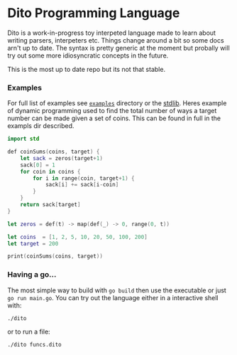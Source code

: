 # Dito Programming Language

Dito is a work-in-progress toy interpeted language made to learn about writing parsers, interpeters etc. Things change around a bit so some docs arn't up to date. The syntax is pretty generic at the moment but probally will try out some more idiosyncratic concepts in the future.

This is the most up to date repo but its not that stable.

### Examples

For full list of examples see [`examples`](examples/) directory or the [stdlib](lib/std.dito).
Heres example of dynamic programming used to find the total number of ways a target number can
be made given a set of coins. This can be found in full in the exampls dir described.

```swift
import std

def coinSums(coins, target) {
    let sack = zeros(target+1)
    sack[0] = 1
    for coin in coins {
        for i in range(coin, target+1) {
            sack[i] += sack[i-coin]
        }
    }
    return sack[target]
}

let zeros = def(t) -> map(def(_) -> 0, range(0, t))

let coins  = [1, 2, 5, 10, 20, 50, 100, 200]
let target = 200

print(coinSums(coins, target))
```


### Having a go...

The most simple way to build with `go build` then use the executable or just `go run main.go`. You can try out the language either in a interactive shell with:

    ./dito

or to run a file:

    ./dito funcs.dito

